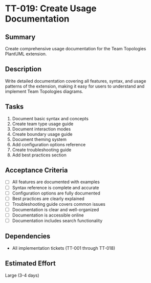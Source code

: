 # TT-019: Create Usage Documentation

## Summary
Create comprehensive usage documentation for the Team Topologies PlantUML extension.

## Description
Write detailed documentation covering all features, syntax, and usage patterns of the extension, making it easy for users to understand and implement Team Topologies diagrams.

## Tasks
1. Document basic syntax and concepts
2. Create team type usage guide
3. Document interaction modes
4. Create boundary usage guide
5. Document theming system
6. Add configuration options reference
7. Create troubleshooting guide
8. Add best practices section

## Acceptance Criteria
- [ ] All features are documented with examples
- [ ] Syntax reference is complete and accurate
- [ ] Configuration options are fully documented
- [ ] Best practices are clearly explained
- [ ] Troubleshooting guide covers common issues
- [ ] Documentation is clear and well-organized
- [ ] Documentation is accessible online
- [ ] Documentation includes search functionality

## Dependencies
- All implementation tickets (TT-001 through TT-018)

## Estimated Effort
Large (3-4 days)
